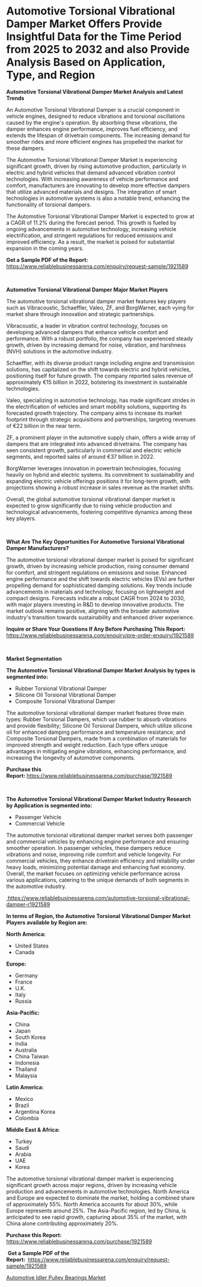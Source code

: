 <p><h1>Automotive Torsional Vibrational Damper Market Offers Provide Insightful Data for the Time Period from 2025 to 2032 and also Provide Analysis Based on Application, Type, and Region</h1></p><p><strong>Automotive Torsional Vibrational Damper Market Analysis and Latest Trends</strong></p>
<p><p>An Automotive Torsional Vibrational Damper is a crucial component in vehicle engines, designed to reduce vibrations and torsional oscillations caused by the engine's operation. By absorbing these vibrations, the damper enhances engine performance, improves fuel efficiency, and extends the lifespan of drivetrain components. The increasing demand for smoother rides and more efficient engines has propelled the market for these dampers.</p><p>The Automotive Torsional Vibrational Damper Market is experiencing significant growth, driven by rising automotive production, particularly in electric and hybrid vehicles that demand advanced vibration control technologies. With increasing awareness of vehicle performance and comfort, manufacturers are innovating to develop more effective dampers that utilize advanced materials and designs. The integration of smart technologies in automotive systems is also a notable trend, enhancing the functionality of torsional dampers.</p><p>The Automotive Torsional Vibrational Damper Market is expected to grow at a CAGR of 11.2% during the forecast period. This growth is fueled by ongoing advancements in automotive technology, increasing vehicle electrification, and stringent regulations for reduced emissions and improved efficiency. As a result, the market is poised for substantial expansion in the coming years.</p></p>
<p><strong>Get a Sample PDF of the Report:&nbsp;</strong> <a href="https://www.reliablebusinessarena.com/enquiry/request-sample/1921589?utm_campaign=2532&utm_medium=2&utm_source=Github&utm_content=ia&utm_term=31032025&utm_id=automotive-torsional-vibrational-damper">https://www.reliablebusinessarena.com/enquiry/request-sample/1921589</a></p>
<p>&nbsp;</p>
<p><strong>Automotive Torsional Vibrational Damper Major Market Players</strong></p>
<p><p>The automotive torsional vibrational damper market features key players such as Vibracoustic, Schaeffler, Valeo, ZF, and BorgWarner, each vying for market share through innovation and strategic partnerships. </p><p>Vibracoustic, a leader in vibration control technology, focuses on developing advanced dampers that enhance vehicle comfort and performance. With a robust portfolio, the company has experienced steady growth, driven by increasing demand for noise, vibration, and harshness (NVH) solutions in the automotive industry. </p><p>Schaeffler, with its diverse product range including engine and transmission solutions, has capitalized on the shift towards electric and hybrid vehicles, positioning itself for future growth. The company reported sales revenue of approximately €15 billion in 2022, bolstering its investment in sustainable technologies.</p><p>Valeo, specializing in automotive technology, has made significant strides in the electrification of vehicles and smart mobility solutions, supporting its forecasted growth trajectory. The company aims to increase its market footprint through strategic acquisitions and partnerships, targeting revenues of €22 billion in the near term.</p><p>ZF, a prominent player in the automotive supply chain, offers a wide array of dampers that are integrated into advanced drivetrains. The company has seen consistent growth, particularly in commercial and electric vehicle segments, and reported sales of around €37 billion in 2022.</p><p>BorgWarner leverages innovation in powertrain technologies, focusing heavily on hybrid and electric systems. Its commitment to sustainability and expanding electric vehicle offerings positions it for long-term growth, with projections showing a robust increase in sales revenue as the market shifts.</p><p>Overall, the global automotive torsional vibrational damper market is expected to grow significantly due to rising vehicle production and technological advancements, fostering competitive dynamics among these key players.</p></p>
<p>&nbsp;</p>
<p><strong>What Are The Key Opportunities For Automotive Torsional Vibrational Damper Manufacturers?</strong></p>
<p><p>The automotive torsional vibrational damper market is poised for significant growth, driven by increasing vehicle production, rising consumer demand for comfort, and stringent regulations on emissions and noise. Enhanced engine performance and the shift towards electric vehicles (EVs) are further propelling demand for sophisticated damping solutions. Key trends include advancements in materials and technology, focusing on lightweight and compact designs. Forecasts indicate a robust CAGR from 2024 to 2030, with major players investing in R&D to develop innovative products. The market outlook remains positive, aligning with the broader automotive industry's transition towards sustainability and enhanced driver experience.</p></p>
<p><strong>Inquire or Share Your Questions If Any Before Purchasing This Report:</strong> <a href="https://www.reliablebusinessarena.com/enquiry/pre-order-enquiry/1921589?utm_campaign=2532&utm_medium=2&utm_source=Github&utm_content=ia&utm_term=31032025&utm_id=automotive-torsional-vibrational-damper">https://www.reliablebusinessarena.com/enquiry/pre-order-enquiry/1921589</a></p>
<p>&nbsp;</p>
<p><strong>Market Segmentation</strong></p>
<p><strong>The Automotive Torsional Vibrational Damper Market Analysis by types is segmented into:</strong></p>
<p><ul><li>Rubber Torsional Vibrational Damper</li><li>Silicone Oil Torsional Vibrational Damper</li><li>Composite Torsional Vibrational Damper</li></ul></p>
<p><p>The automotive torsional vibrational damper market features three main types: Rubber Torsional Dampers, which use rubber to absorb vibrations and provide flexibility; Silicone Oil Torsional Dampers, which utilize silicone oil for enhanced damping performance and temperature resistance; and Composite Torsional Dampers, made from a combination of materials for improved strength and weight reduction. Each type offers unique advantages in mitigating engine vibrations, enhancing performance, and increasing the longevity of automotive components.</p></p>
<p><strong>Purchase this Report:&nbsp;</strong><a href="https://www.reliablebusinessarena.com/purchase/1921589?utm_campaign=2532&utm_medium=2&utm_source=Github&utm_content=ia&utm_term=31032025&utm_id=automotive-torsional-vibrational-damper">https://www.reliablebusinessarena.com/purchase/1921589</a></p>
<p>&nbsp;</p>
<p><strong>The Automotive Torsional Vibrational Damper Market Industry Research by Application is segmented into:</strong></p>
<p><ul><li>Passenger Vehicle</li><li>Commercial Vehicle</li></ul></p>
<p><p>The automotive torsional vibrational damper market serves both passenger and commercial vehicles by enhancing engine performance and ensuring smoother operation. In passenger vehicles, these dampers reduce vibrations and noise, improving ride comfort and vehicle longevity. For commercial vehicles, they enhance drivetrain efficiency and reliability under heavy loads, minimizing potential damage and enhancing fuel economy. Overall, the market focuses on optimizing vehicle performance across various applications, catering to the unique demands of both segments in the automotive industry.</p></p>
<p><a href="https://www.reliablebusinessarena.com/automotive-torsional-vibrational-damper-r1921589?utm_campaign=2532&utm_medium=2&utm_source=Github&utm_content=ia&utm_term=31032025&utm_id=automotive-torsional-vibrational-damper">&nbsp;https://www.reliablebusinessarena.com/automotive-torsional-vibrational-damper-r1921589</a></p>
<p><strong>In terms of Region, the Automotive Torsional Vibrational Damper Market Players available by Region are:</strong></p>
<p>
    <p> <strong> North America: </strong>
        <ul>
            <li>United States</li>
            <li>Canada</li>
        </ul>
        </p> 
    <p> <strong> Europe: </strong>
        <ul>
            <li>Germany</li>
            <li>France</li>
            <li>U.K.</li>
            <li>Italy</li>
            <li>Russia</li>
        </ul>
        </p> 
    <p> <strong> Asia-Pacific: </strong>
        <ul>
            <li>China</li>
            <li>Japan</li>
            <li>South Korea</li>
            <li>India</li>
            <li>Australia</li>
            <li>China Taiwan</li>
            <li>Indonesia</li>
            <li>Thailand</li>
            <li>Malaysia</li>
        </ul>
        </p> 
    <p> <strong> Latin America: </strong>
        <ul>
            <li>Mexico</li>
            <li>Brazil</li>
            <li>Argentina Korea</li>
            <li>Colombia</li>
        </ul>
        </p> 
    <p> <strong> Middle East & Africa: </strong>
        <ul>
            <li>Turkey</li>
            <li>Saudi</li>
            <li>Arabia</li>
            <li>UAE</li>
            <li>Korea</li>
        </ul>
    </p>
    </p>
<p><p>The automotive torsional vibrational damper market is experiencing significant growth across major regions, driven by increasing vehicle production and advancements in automotive technologies. North America and Europe are expected to dominate the market, holding a combined share of approximately 55%. North America accounts for about 30%, while Europe represents around 25%. The Asia-Pacific region, led by China, is anticipated to see rapid growth, capturing about 35% of the market, with China alone contributing approximately 20%.</p></p>
<p><strong>Purchase this Report: </strong><a href="https://www.reliablebusinessarena.com/purchase/1921589?utm_campaign=2532&utm_medium=2&utm_source=Github&utm_content=ia&utm_term=31032025&utm_id=automotive-torsional-vibrational-damper">https://www.reliablebusinessarena.com/purchase/1921589</a></p>
<p>&nbsp;<strong>Get a Sample PDF of the Report:&nbsp;&nbsp;</strong><a href="https://www.reliablebusinessarena.com/enquiry/request-sample/1921589?utm_campaign=2532&utm_medium=2&utm_source=Github&utm_content=ia&utm_term=31032025&utm_id=automotive-torsional-vibrational-damper">https://www.reliablebusinessarena.com/enquiry/request-sample/1921589</a></p>
<p><strong></strong></p>
<p><p><a href="https://github.com/mayabungard8092/Market-Research-Report-List-1/blob/main/automotive-idler-pulley-bearings-market.md?utm_campaign=2532&utm_medium=2&utm_source=Github&utm_content=ia&utm_term=31032025&utm_id=automotive-torsional-vibrational-damper">Automotive Idler Pulley Bearings Market</a></p></p>